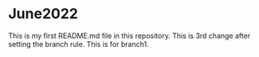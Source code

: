 # June2022
This is my first README.md file in this repository.
This is 3rd change after setting the branch rule.
This is for branch1.
